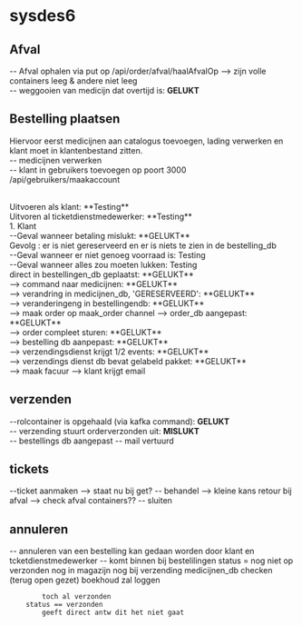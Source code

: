 # sysdes6

## Afval
-- Afval ophalen via put op /api/order/afval/haalAfvalOp 
--> zijn volle containers leeg & andere niet leeg
<br>
-- weggooien van medicijn dat overtijd is: **GELUKT**

## Bestelling plaatsen

Hiervoor eerst medicijnen aan catalogus toevoegen, lading verwerken en klant moet in klantenbestand zitten.
<br>
-- medicijnen verwerken
<br>
-- klant in gebruikers toevoegen op poort 3000 /api/gebruikers/maakaccount 
<br>

<br> 
Uitvoeren als klant: **Testing**
<br> 
Uitvoren al ticketdienstmedewerker: **Testing**
<br>
1. Klant
<br>
--Geval wanneer betaling mislukt: **GELUKT**
<br>
Gevolg : er is niet gereserveerd en er is niets te zien in de bestelling_db
<br>
--Geval wanneer er niet genoeg voorraad is: Testing
  <br>
  --Geval wanneer alles zou moeten lukken: Testing
  <br>
	direct in bestellingen_db geplaatst: **GELUKT** <br>
	--> command naar medicijnen: **GELUKT** <br>
	--> verandring in medicijnen_db, 'GERESERVEERD': **GELUKT** <br>
	--> veranderingeng in bestellingendb: **GELUKT** <br>
	--> maak order op maak_order channel
		--> order_db aangepast: **GELUKT** <br>
		--> order compleet sturen: **GELUKT** <br>
			--> bestelling db aanpepast: **GELUKT** <br>
			--> verzendingsdienst krijgt 1/2 events: **GELUKT** <br>
				-->  verzendings dienst db bevat gelabeld pakket: **GELUKT** <br>
	--> maak facuur
		--> klant krijgt email

## verzenden

--rolcontainer is opgehaald (via kafka command): **GELUKT** <br>
	-- verzending stuurt orderverzonden uit: **MISLUKT** <br>
	-- bestellings db aangepast
	-- mail vertuurd 

## tickets

--ticket aanmaken
	--> staat nu bij get?
	-- behandel --> kleine kans retour bij afval --> check afval containers??
	-- sluiten

## annuleren

-- annuleren van een bestelling
	kan gedaan worden door klant en tcketdienstmedewerker
	-- komt binnen bij bestelilingen
		status = nog niet op verzonden
			nog in magazijn
			nog bij verzending
				medicijnen_db checken (terug open gezet)
				boekhoud zal loggen 

			toch al verzonden
		status == verzonden
			geeft direct antw dit het niet gaat 
